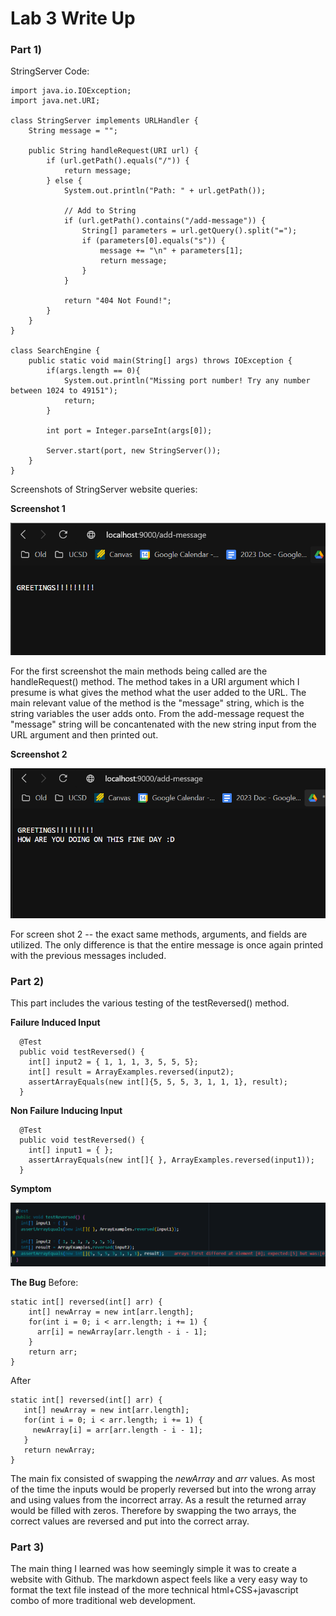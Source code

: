# Lab 3 Write Up

### Part 1)

StringServer Code:

```
import java.io.IOException;
import java.net.URI;

class StringServer implements URLHandler {
    String message = "";

    public String handleRequest(URI url) {
        if (url.getPath().equals("/")) {
            return message;
        } else {
            System.out.println("Path: " + url.getPath());

            // Add to String
            if (url.getPath().contains("/add-message")) {
                String[] parameters = url.getQuery().split("=");
                if (parameters[0].equals("s")) {
                    message += "\n" + parameters[1];
                    return message;
                }
            }

            return "404 Not Found!";
        }
    }
}

class SearchEngine {
    public static void main(String[] args) throws IOException {
        if(args.length == 0){
            System.out.println("Missing port number! Try any number between 1024 to 49151");
            return;
        }

        int port = Integer.parseInt(args[0]);

        Server.start(port, new StringServer());
    }
}
```

Screenshots of StringServer website queries:

__Screenshot 1__

![Screenshot 1](Screenshot1.PNG)


For the first screenshot the main methods being called are the handleRequest() method. The method takes in a URI argument 
which I presume is what gives the method what the user added to the URL. The main relevant value of the method is the "message" 
string, which is the string variables the user adds onto. From the add-message request the "message" string will be concantenated 
with the new string input from the URL argument and then printed out.

__Screenshot 2__

![Screenshot 2](screenshot2.PNG)


For screen shot 2 -- the exact same methods, arguments, and fields are utilized. The only difference is that the entire message 
is once again printed with the previous messages included.


### Part 2)

This part includes the various testing of the testReversed() method.

__Failure Induced Input__
```
  @Test
  public void testReversed() {
    int[] input2 = { 1, 1, 1, 3, 5, 5, 5};
    int[] result = ArrayExamples.reversed(input2);
    assertArrayEquals(new int[]{5, 5, 5, 3, 1, 1, 1}, result);
  }
```

__Non Failure Inducing Input__
```
  @Test
  public void testReversed() {
    int[] input1 = { };
    assertArrayEquals(new int[]{ }, ArrayExamples.reversed(input1));
  }
```

__Symptom__

![Screenshot 3](screenshot3.PNG)


__The Bug__
Before:
```
static int[] reversed(int[] arr) {
    int[] newArray = new int[arr.length];
    for(int i = 0; i < arr.length; i += 1) {
      arr[i] = newArray[arr.length - i - 1];
    }
    return arr;
}
  ```
 
 After
 
 ```  
 static int[] reversed(int[] arr) {
    int[] newArray = new int[arr.length];
    for(int i = 0; i < arr.length; i += 1) {
      newArray[i] = arr[arr.length - i - 1];
    }
    return newArray;
}
  ```

The main fix consisted of swapping the *newArray* and *arr* values. As most of the time the inputs would be properly
reversed but into the wrong array and using values from the incorrect array. As a result the returned array
would be filled with zeros. Therefore by swapping the two arrays, the correct values are reversed and put
into the correct array.
  
  
### Part 3)

The main thing I learned was how seemingly simple it was to create a website with Github. The markdown aspect feels like a very easy way
to format the text file instead of the more technical html+CSS+javascript combo of more traditional web development. 
